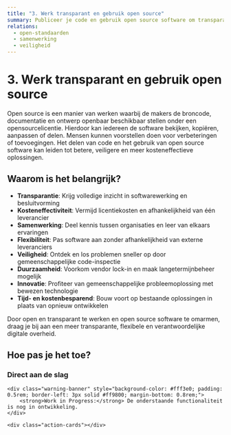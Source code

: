 ```yaml
---
title: "3. Werk transparant en gebruik open source"
summary: Publiceer je code en gebruik open source software om transparantie, flexibiliteit en verantwoording te verbeteren.
relations:
  - open-standaarden
  - samenwerking
  - veiligheid
---
```


# 3. Werk transparant en gebruik open source

Open source is een manier van werken waarbij de makers de broncode, documentatie en ontwerp openbaar beschikbaar stellen onder een opensourcelicentie. Hierdoor kan iedereen de software bekijken, kopiëren, aanpassen of delen. Mensen kunnen voorstellen doen voor verbeteringen of toevoegingen. Het delen van code en het gebruik van open source software kan leiden tot betere, veiligere en meer kosteneffectieve oplossingen.

## Waarom is het belangrijk?

- **Transparantie**: Krijg volledige inzicht in softwarewerking en besluitvorming
- **Kosteneffectiviteit**: Vermijd licentiekosten en afhankelijkheid van één leverancier
- **Samenwerking**: Deel kennis tussen organisaties en leer van elkaars ervaringen
- **Flexibiliteit**: Pas software aan zonder afhankelijkheid van externe leveranciers
- **Veiligheid**: Ontdek en los problemen sneller op door gemeenschappelijke code-inspectie
- **Duurzaamheid**: Voorkom vendor lock-in en maak langetermijnbeheer mogelijk
- **Innovatie**: Profiteer van gemeenschappelijke probleemoplossing met bewezen technologie
- **Tijd- en kostenbesparend**: Bouw voort op bestaande oplossingen in plaats van opnieuw ontwikkelen

Door open en transparant te werken en open source software te omarmen, draag je bij aan een meer transparante, flexibele en verantwoordelijke digitale overheid.

## Hoe pas je het toe?

<div class="direct-aan-de-slag">
    <h3>Direct aan de slag</h3>

    <div class="warning-banner" style="background-color: #fff3e0; padding: 0.5rem; border-left: 3px solid #ff9800; margin-bottom: 0.8rem;">
        <strong>Work in Progress:</strong> De onderstaande functionaliteit is nog in ontwikkeling.
    </div>

    <div class="action-cards"></div>
</div>
